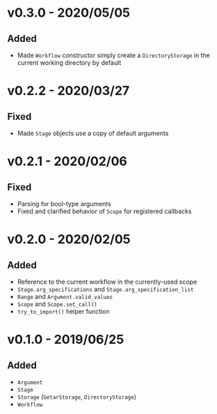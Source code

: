 # v0.3.0 - 2020/05/05

## Added
- Made `Workflow` constructor simply create a `DirectoryStorage` in the current working directory by default

# v0.2.2 - 2020/03/27

## Fixed
- Made `Stage` objects use a copy of default arguments

# v0.2.1 - 2020/02/06

## Fixed
- Parsing for bool-type arguments
- Fixed and clarified behavior of `Scope` for registered callbacks

# v0.2.0 - 2020/02/05

## Added
- Reference to the current workflow in the currently-used scope
- `Stage.arg_specifications` and `Stage.arg_specification_list`
- `Range` and `Argument.valid_values`
- `Scope` and `Scope.set_call()`
- `try_to_import()` helper function

# v0.1.0 - 2019/06/25

## Added
- `Argument`
- `Stage`
- `Storage` (`GetarStorage`, `DirectoryStorage`)
- `Workflow`
